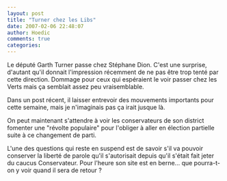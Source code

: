 ```yaml
---
layout: post
title: "Turner chez les Libs"
date: 2007-02-06 22:48:07
author: Hoedic
comments: true
categories: 
---
```



Le député Garth Turner passe chez Stéphane Dion. C'est une surprise, d'autant qu'il donnait l'impression récemment de ne pas être trop tenté par cette direction. Dommage pour ceux qui espéraient le voir passer chez les Verts mais ça semblait assez peu vraisemblable.

Dans un post récent, il laisser entrevoir des mouvements importants pour cette semaine, mais je n'imaginais pas ça irait jusque là.

On peut maintenant s'attendre à voir les conservateurs de son district fomenter une "révolte populaire" pour l'obliger à aller en élection partielle suite à ce changement de parti.

L'une des questions qui reste en suspend est de savoir s'il va pouvoir conserver la liberté de parole qu'il s'autorisait depuis qu'il s'était fait jeter du caucus Conservateur. Pour l'heure son site est en berne... que pourra-t-on y voir quand il sera de retour ?